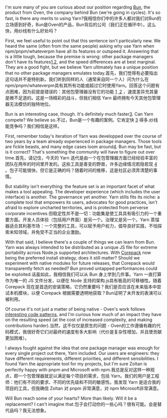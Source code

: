 I'm sure many of you are curious about our position regarding [Bun](https://bun.sh/), the product from Oven, the company behind Bun (we're going in cycles). It's so fast, is there any merits to using Yarn?我相信你们中的许多人都对我们对Bun的立场感到好奇，Bun是Oven的产品，Bun背后的公司（我们正在循环中）。这么快，用纱线有什么好处吗？

First, we feel useful to point out that this sentence isn't particularly new. We heard the same (often from the same people) asking why use Yarn when npm/pnpm/whateverpm have all its features or outspeed it. Answering that is a little tough, because the premise is wrong: other package managers don't have its features[1](#fn-1-a24c5d)[,2](#fn-,2-a24c5d), and the speed differences are at best marginal. They are a good fight, but we believe Yarn ultimately has a unique position that no other package managers emulates today.首先，我们觉得有必要指出这句话并不是特别新。我们听到同样的人（通常来自同一个人）问为什么在npm/pnpm/whateverpm具有其所有功能或超过它时使用Yarn。回答这个问题有点困难，因为前提是错误的：其他包管理器没有它的功能 [1](#fn-1-a24c5d) [,2](#fn-,2-a24c5d) ，速度差异充其量是微不足道的。这是一场精彩的战斗，但我们相信 Yarn 最终拥有今天其他包管理器无法模仿的独特地位。

Bun is an interesting case, though. It's definitely much faster[3](#fn-3-a24c5d). Can Yarn compete? We believe so.不过，Bun是一个有趣的案例。它肯定快 [3](#fn-3-a24c5d) 得多.纱线能竞争吗？我们相信是这样。

First, remember today's iteration of Yarn was developped over the course of two years by a team already experienced in package managers. Those tools are fickle beasts, and many edge cases loom around[4](#fn-4-a24c5d). Bun may be fast, but is it correct? That's something the community will have to figure out over time.首先，请记住，今天的 Yarn 迭代是由一个在包管理器方面已经经验丰富的团队在两年的时间里开发的。这些工具是善变的野兽，许多边缘情况若隐若现 [4](#fn-4-a24c5d) 。包子可能很快，但它是正确的吗？随着时间的推移，这是社区必须弄清楚的事情。

But stability isn't everything: the feature set is an important facet of what makes a tool appealing. The developer experience (which includes the user interface) is another. The governance yet another. Yarn stills fits its niche: a complete tool that empowers its users, advocates for good practices, isn't afraid to explore uncharted territories, and is protected from perverse corporate incentives.但稳定性并不是一切：功能集是使工具具有吸引力的一个重要方面。开发人员体验（包括用户界面）是另一个。治理又是另一个。Yarn 蒸馏器适合其利基市场：一个完整的工具，可以赋予用户权力，倡导良好实践，不怕探索未知领域，并免受不正当的企业激励。

With that said, I believe there's a couple of things we can learn from Bun. Yarn was always intended to be distributed as a unique JS file for extreme portability across Node.js supported architectures. With [Corepack](https://nodejs.org/api/corepack.html) now being the preferred install strategy, does it still matter? Should we experiment with native modules for future releases, that Corepack would transparently fetch as needed? Bun proved untapped performances could be exploited.话虽如此，我相信我们可以从 Bun 身上学到几件事。Yarn 一直打算作为唯一的 JS 文件分发，以便在 Node 支持的架构.js具有极高的可移植性。随着 Corepack 现在是首选的安装策略，它仍然重要吗？我们是否应该在未来版本中尝试本机模块，以便 Corepack 根据需要透明地获取？Bun证明了未开发的表演可以被利用。

Of course it's not just a matter of being native - Oven's work follows [interesting code patterns](https://twitter.com/jarredsumner/status/1708650105828692054), and I'm curious how much of an impact they have on the resulting speed (at the cost of increased complexity, and making contributions harder).当然，这不仅仅是原生的问题 - Oven的工作遵循有趣的代码模式，我很好奇它们对最终的速度有多大影响（代价是复杂性增加，并且使贡献更加困难）。

I always fought against the idea that one package manager was enough for every single project out there, Yarn included. Our users are engineers: they have different requirements, different priorities, and different sensibilities. I found Yarn the appropriate tool for my projects, but I'm sure Zoltan is perfectly happy with pnpm and Microsoft with npm.我总是反对这样一种观点，即一个包管理器就足以满足每个项目的需求，包括 Yarn。我们的用户是工程师：他们有不同的要求、不同的优先级和不同的敏感性。我发现 Yarn 是适合我的项目的工具，但我确信 Zoltan 对 pnpm 非常满意，对 npm Microsoft非常满意。

Will Bun reach some of your hearts? More than likely. Will it be a replacement? I can't imagine that.包子会打动你的一些心吗？很有可能。会是替代品吗？我无法想象。
